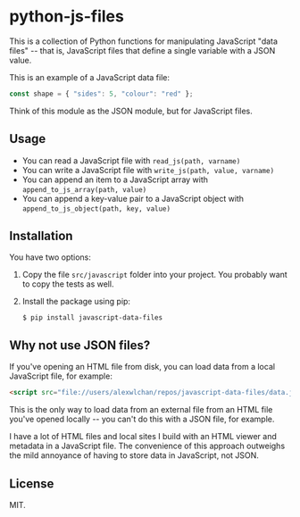 # python-js-files

This is a collection of Python functions for manipulating JavaScript "data files" -- that is, JavaScript files that define a single variable with a JSON value.

This is an example of a JavaScript data file:

```javascript
const shape = { "sides": 5, "colour": "red" };
```

Think of this module as the JSON module, but for JavaScript files.

## Usage

*   You can read a JavaScript file with `read_js(path, varname)`
*   You can write a JavaScript file with `write_js(path, value, varname)`
*   You can append an item to a JavaScript array with `append_to_js_array(path, value)`
*   You can append a key-value pair to a JavaScript object with `append_to_js_object(path, key, value)`

## Installation

You have two options:

1.  Copy the file `src/javascript` folder into your project.
    You probably want to copy the tests as well.

2.  Install the package using pip:

    ```console
    $ pip install javascript-data-files
    ```

## Why not use JSON files?

If you've opening an HTML file from disk, you can load data from a local JavaScript file, for example:

```html
<script src="file://users/alexwlchan/repos/javascript-data-files/data.js"></script>
```

This is the only way to load data from an external file from an HTML file you've opened locally -- you can't do this with a JSON file, for example.

I have a lot of HTML files and local sites I build with an HTML viewer and metadata in a JavaScript file.
The convenience of this approach outweighs the mild annoyance of having to store data in JavaScript, not JSON.

## License

MIT.
